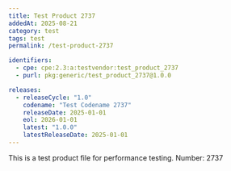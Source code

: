 ```yaml
---
title: Test Product 2737
addedAt: 2025-08-21
category: test
tags: test
permalink: /test-product-2737

identifiers:
  - cpe: cpe:2.3:a:testvendor:test_product_2737
  - purl: pkg:generic/test_product_2737@1.0.0

releases:
  - releaseCycle: "1.0"
    codename: "Test Codename 2737"
    releaseDate: 2025-01-01
    eol: 2026-01-01
    latest: "1.0.0"
    latestReleaseDate: 2025-01-01
---
```


This is a test product file for performance testing. Number: 2737
